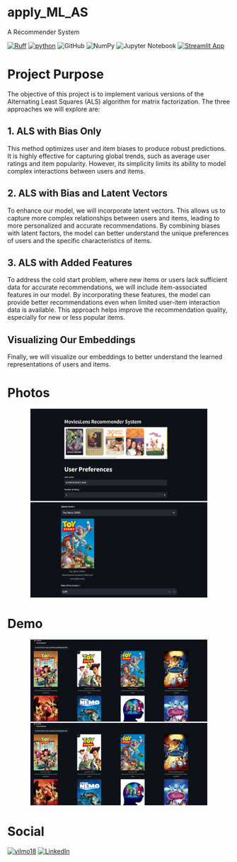# apply_ML_AS
A Recommender System

[![Ruff](https://img.shields.io/endpoint?url=https://raw.githubusercontent.com/astral-sh/ruff/main/assets/badge/v2.json)](https://github.com/astral-sh/ruff)
[![python](https://img.shields.io/badge/Python-14354C?style=for-the-badge&logo=python&logoColor=white)](https://www.python.org)
![GitHub](https://img.shields.io/badge/github-%23121011.svg?style=for-the-badge&logo=github&logoColor=white)
![NumPy](https://img.shields.io/badge/numpy-%23013243.svg?style=for-the-badge&logo=numpy&logoColor=white)
![Jupyter Notebook](https://img.shields.io/badge/jupyter-%23FA0F00.svg?style=for-the-badge&logo=jupyter&logoColor=white)
[![Streamlit App](https://static.streamlit.io/badges/streamlit_badge_black_white.svg)](https://ml-at-scale-movies-lens-recommender-system.streamlit.app)



# Project Purpose
The objective of this project is to implement various versions of the Alternating Least Squares (ALS) algorithm for matrix factorization. The three approaches we will explore are:

## 1. ALS with Bias Only

This method optimizes user and item biases to produce robust predictions. It is highly effective for capturing global trends, such as average user ratings and item popularity. However, its simplicity limits its ability to model complex interactions between users and items.

## 2. ALS with Bias and Latent Vectors

To enhance our model, we will incorporate latent vectors. This allows us to capture more complex relationships between users and items, leading to more personalized and accurate recommendations. By combining biases with latent factors, the model can better understand the unique preferences of users and the specific characteristics of items.

## 3. ALS with Added Features

To address the cold start problem, where new items or users lack sufficient data for accurate recommendations, we will include item-associated features in our model. By incorporating these features, the model can provide better recommendations even when limited user-item interaction data is available. This approach helps improve the recommendation quality, especially for new or less popular items.

## Visualizing Our Embeddings

Finally, we will visualize our embeddings to better understand the learned representations of users and items. 


# Photos
<p align="center">
  <img src="file_readme/info.png" alt="Information" width="400"/>
  <img src="file_readme/rating.png" alt="Rating" width="400"/>
</p>

 
# Demo
<p align="center">
  <img src="file_readme/prediction.png" alt="Information" width="400"/>
  <img src="file_readme/prediction.png" alt="Rating" width="400"/>
</p>

# Social
[![vilmo18](https://img.shields.io/badge/GitHub-100000?style=for-the-badge&logo=github&logoColor=white)](https://github.com/Vilmo18)
[![LinkedIn](https://img.shields.io/badge/LinkedIn-0077B5?style=for-the-badge&logo=linkedin&logoColor=white)](https://www.linkedin.com/in/yvan-carr%C3%A9-8230442b1/)






